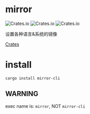 # mirror

![Crates.io](https://img.shields.io/crates/v/mirror-cli)
![Crates.io](https://img.shields.io/crates/l/mirror-cli)
![Crates.io](https://img.shields.io/crates/d/mirror-cli)

设置各种语言&系统的镜像

[Crates](https://crates.io/crates/mirror-cli)

# install

```shell script
cargo install mirror-cli
```

## WARNING

exec name is: `mirror`, NOT `mirror-cli`
